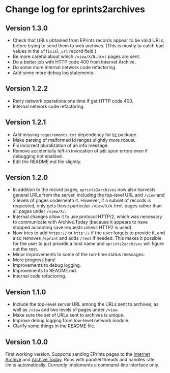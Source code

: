 Change log for eprints2archives
===============================

Version 1.3.0
-------------

* Check that URLs obtained from EPrints records appear to be valid URLs, before trying to send them to web archives. (This is mostly to catch bad values in the `official_url` record field.)
* Be more careful about which `/view/X/N.html` pages are sent.
* Do a better job with HTTP code 400 from Internet Archive.
* Do some more internal network code refactoring.
* Add some more debug log statements.


Version 1.2.2
-------------

* Retry network operations one time if get HTTP code 400.
* Internal network code refactoring.


Version 1.2.1
-------------

* Add missing `requirements.txt` dependency for [`h2`](https://pypi.org/project/h2) package.
* Make parsing of malformed id ranges slightly more robust.
* Fix incorrect pluralization of an info message.
* Remove accidentally left-in invocation of `pdb` upon errors even if debugging not enabled.
* Edit the README.md file slightly.


Version 1.2.0
-------------

* In addition to the record pages, `eprints2archives` now also harvests general URLs from the server, including the top-level URL and `/view` and 2 levels of pages underneath it.  However, if a subset of records is requested, only gets those particular `/view/X/N.html` pages rather than all pages under `/view/X/`.
* Internal changes allow it to use protocol HTTP/2, which was necessary to communicate with Archive.Today (because it appears to have stopped accepting save requests unless HTTP2 is used).
* Now tries to add `https://` or `http://` if the user forgets to provide it, and also removes `/eprint` and adds `/rest` if needed.  This makes it possible for the user to just provide a host name and `eprints2archives` will figure out the rest.
* Minor improvements to some of the run-time status messages.
* More progress bars!
* Improvements to debug logging.
* Improvements to README.md.
* Internal code refactoring.


Version 1.1.0
--------------

* Include the top-level server URL among the URLs sent to archives, as well as `/view` and two levels of pages under `/view`.
* Make sure the set of URLs sent to archives is unique.
* Improve debug logging from low-level network module.
* Clarify some things in the README file.


Version 1.0.0
-------------

First working version.  Supports sending EPrints pages to the [Internet Archive](https://archive.org/web/) and [Archive.Today](https://archive.today).  Runs with parallel threads and handles rate limits automatically.  Currently implements a command-line interface only.
